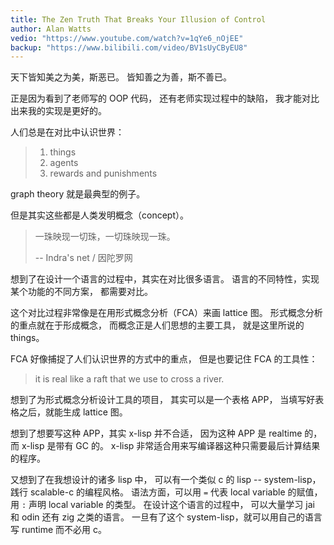 ```yaml
---
title: The Zen Truth That Breaks Your Illusion of Control
author: Alan Watts
vedio: "https://www.youtube.com/watch?v=1qYe6_nOjEE"
backup: "https://www.bilibili.com/video/BV1sUyCByEU8"
---
```


天下皆知美之为美，斯恶已。
皆知善之为善，斯不善已。

正是因为看到了老师写的 OOP 代码，
还有老师实现过程中的缺陷，
我才能对比出来我的实现是更好的。

人们总是在对比中认识世界：

> 1. things
> 2. agents
> 3. rewards and punishments

graph theory 就是最典型的例子。

但是其实这些都是人类发明概念（concept）。

> 一珠映现一切珠，一切珠映现一珠。
>
> -- Indra's net / 因陀罗网

想到了在设计一个语言的过程中，其实在对比很多语言。
语言的不同特性，实现某个功能的不同方案，
都需要对比。

这个对比过程非常像是在用形式概念分析（FCA）来画 lattice 图。
形式概念分析的重点就在于形成概念，
而概念正是人们思想的主要工具，
就是这里所说的 things。

FCA 好像捕捉了人们认识世界的方式中的重点，
但是也要记住 FCA 的工具性：

> it is real like a raft that we use to cross a river.

想到了为形式概念分析设计工具的项目，
其实可以是一个表格 APP，
当填写好表格之后，就能生成 lattice 图。

想到了想要写这种 APP，其实 x-lisp 并不合适，
因为这种 APP 是 realtime 的，而 x-lisp 是带有 GC 的。
x-lisp 非常适合用来写编译器这种只需要最后计算结果的程序。

又想到了在我想设计的诸多 lisp 中，
可以有一个类似 c 的 lisp -- system-lisp，
践行 scalable-c 的编程风格。
语法方面，可以用 `=` 代表 local variable 的赋值，
用 `:` 声明 local variable 的类型。
在设计这个语言的过程中，
可以大量学习 jai 和 odin 还有 zig 之类的语言。
一旦有了这个 system-lisp，就可以用自己的语言写 runtime 而不必用 c。

